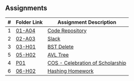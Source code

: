 ## Assignments

|  #  | Folder Link | Assignment Description |
| :-: | ----------- | ---------------------- |
|  1  | [01-A04](./A03/READ.md)      | [Code Repository](./A03/A03.cpp)          |
|  2  | [02-A03](./A04/READ.md)      | [Slack](./02-A02/README.md)         |
|  3  | [03-H01](./A03/README.md)      | [BST Delete](./03-A03/README.md)          |
|  5  | [05-H02](./05-H01/README.md)      | [AVL Tree](./05-H01/main.cpp)          |
|  4  | [P01](./A04/README.md) | [COS - Celebration of Scholarship](./A04/README.md) |
|  6  | [06-H02](./06-H02/README.md)      | [Hashing Homework](./06-H02/README.md)          |
